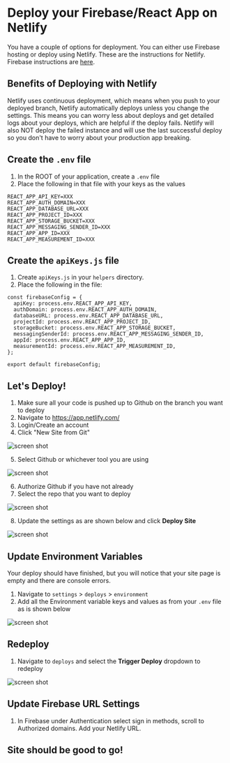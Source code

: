 # Deploy your Firebase/React App on Netlify
You have a couple of options for deployment. You can either use Firebase hosting or deploy using Netlify. These are the instructions for Netlify. Firebase instructions are [here](https://github.com/nss-nightclass-projects/Night-Class-Resources/blob/master/book-3-data-driven-applications/chapters/firebase-deploy.md).


## Benefits of Deploying with Netlify
Netlify uses continuous deployment, which means when you push to your deployed branch, Netlify automatically deploys unless you change the settings. This means you can worry less about deploys and get detailed logs about your deploys, which are helpful if the deploy fails. Netlify will also NOT deploy the failed instance and will use the last successful deploy so you don't have to worry about your production app breaking. 

## Create the `.env` file
1. In the ROOT of your application, create a `.env` file
1. Place the following in that file with your keys as the values
```
REACT_APP_API_KEY=XXX
REACT_APP_AUTH_DOMAIN=XXX
REACT_APP_DATABASE_URL=XXX
REACT_APP_PROJECT_ID=XXX
REACT_APP_STORAGE_BUCKET=XXX
REACT_APP_MESSAGING_SENDER_ID=XXX
REACT_APP_APP_ID=XXX
REACT_APP_MEASUREMENT_ID=XXX
```

## Create the `apiKeys.js` file
1. Create `apiKeys.js` in your `helpers` directory.
1. Place the following in the file:
```
const firebaseConfig = {
  apiKey: process.env.REACT_APP_API_KEY,
  authDomain: process.env.REACT_APP_AUTH_DOMAIN,
  databaseURL: process.env.REACT_APP_DATABASE_URL,
  projectId: process.env.REACT_APP_PROJECT_ID,
  storageBucket: process.env.REACT_APP_STORAGE_BUCKET,
  messagingSenderId: process.env.REACT_APP_MESSAGING_SENDER_ID,
  appId: process.env.REACT_APP_APP_ID,
  measurementId: process.env.REACT_APP_MEASUREMENT_ID,
};

export default firebaseConfig;
```

## Let's Deploy!
1. Make sure all your code is pushed up to Github on the branch you want to deploy
1. Navigate to https://app.netlify.com/
1. Login/Create an account
1. Click "New Site from Git"

![screen shot](https://github.com/drteresavasquez/deploy-react-app-with-netlify/blob/main/Screen%20Shot%202020-11-09%20at%208.41.13%20PM.png)

5. Select Github or whichever tool you are using

![screen shot](https://github.com/drteresavasquez/deploy-react-app-with-netlify/blob/main/2.png)

6. Authorize Github if you have not already
7. Select the repo that you want to deploy

![screen shot](https://github.com/drteresavasquez/deploy-react-app-with-netlify/blob/main/3.png)

8. Update the settings as are shown below and click **Deploy Site**

![screen shot](https://github.com/drteresavasquez/deploy-react-app-with-netlify/blob/main/4.png)

## Update Environment Variables
Your deploy should have finished, but you will notice that your site page is empty and there are console errors.

1. Navigate to `settings` > `deploys` > `environment`
1. Add all the Environment variable keys and values as from your `.env` file as is shown below

![screen shot](https://github.com/drteresavasquez/deploy-react-app-with-netlify/blob/main/5.png)

## Redeploy
1. Navigate to `deploys` and select the **Trigger Deploy** dropdown to redeploy

![screen shot](https://github.com/drteresavasquez/deploy-react-app-with-netlify/blob/main/6.png)

## Update Firebase URL Settings
1. In Firebase under Authentication select sign in methods, scroll to Authorized domains. Add your Netlify URL. 

## Site should be good to go!
